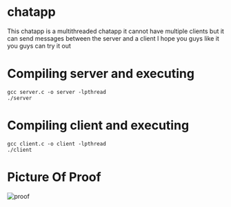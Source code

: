 # chatapp 
This chatapp is a multithreaded chatapp it cannot have multiple clients but it can send messages between the server and a client
I hope you guys like it you guys can try it out
# Compiling server and executing
```
gcc server.c -o server -lpthread
./server
```
# Compiling client and executing
```
gcc client.c -o client -lpthread
./client
```
# Picture Of Proof
<img src="https://media.discordapp.net/attachments/817623843865886733/818893242178601031/unknown.png?width=722&height=406" alt="proof">
